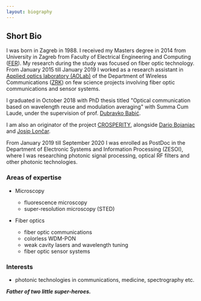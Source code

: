 ```yaml
---
layout: biography
---
```


## Short Bio

I was born in Zagreb in 1988. I received my Masters degree in 2014 from University in Zagreb from Faculty of Electrical Engineering and Computing ([FER](https://www.fer.unizg.hr)). My research during the study was focused on fiber optic technology. From January 2015 till January 2019 I worked as a research assistant in [Applied optics laboratory (AOLab)](https://aolab.fer.hr) of the Department of Wireless Communications ([ZRK](https://www.fer.unizg.hr/zkist)) on few science projects involving fiber optic communications and sensor systems.

I graduated in October 2018 with PhD thesis titled "Optical communication based on wavelength reuse and modulation averaging" with Summa Cum Laude, under the supervision of prof. [Dubravko Babić](https://aolab.fer.hr/aolab/people/dubravko_babic).

I am also an originator of the project [CROSPERITY](https://www.fer.unizg.hr/zkist/FERSAT/pocetak), alongside [Dario Bojanjac](https://www.fer.unizg.hr/zkist/djelatnici/dario_bojanjac) and [Josip Lončar](https://www.fer.unizg.hr/zkist/djelatnici/josip_loncar).

From January 2019 till September 2020 I was enrolled as PostDoc in the Department of Electronic Systems and Information Processing (ZESOI), where I was researching photonic signal processing, optical RF filters and other photonic technologies.


### Areas of expertise

*	Microscopy
	*   fluorescence microscopy
	*   super-resolution microscopy (STED)

*	Fiber optics
	*   fiber optic communications
	*   colorless WDM-PON
	*   weak cavity lasers and wavelength tuning
	*   fiber optic sensor systems

### Interests

*   photonic technologies in communications, medicine, spectrography etc.


***Father of two little super-heroes.***